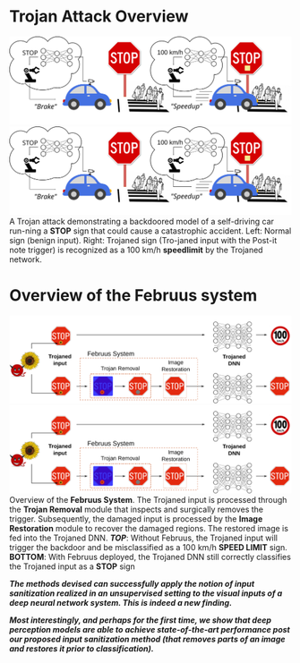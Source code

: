 

# Trojan Attack Overview
![Trojan attack](./images/STOP.svg)
<img src="./images/STOP.svg">
A Trojan attack demonstrating a backdoored model of a self-driving car run-ning a **STOP** sign that could cause a catastrophic accident. Left: Normal sign (benign input). Right: Trojaned sign (Tro-janed input with the Post-it note trigger) is recognized as a 100 km/h **speedlimit** by the Trojaned network.


# Overview of the Februus system
![Trojan attack](./images/overview.svg)
<img src="./images/overview.svg">
Overview of the **Februus System**. The Trojaned input is processed through the **Trojan Removal** module that inspects and surgically removes the trigger. Subsequently, the damaged input is processed by the **Image Restoration** module to recover the damaged regions. The restored image is fed into the Trojaned DNN. ***TOP***: Without Februus, the Trojaned input will trigger the backdoor and be misclassified as a 100 km/h **SPEED LIMIT** sign. **BOTTOM**: With Februus deployed, the Trojaned DNN still correctly classifies the Trojaned input as a **STOP** sign



***The methods devised can successfully apply the notion of input sanitization realized in an unsupervised setting to the visual inputs of a deep neural network system. This is indeed a new finding.***

***Most interestingly, and perhaps for the first time, we show that deep perception models are able to achieve state-of-the-art performance post our proposed input sanitization method (that removes parts of an image and restores it prior to classification).***
